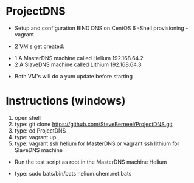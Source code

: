 ProjectDNS
==========

* Setup and configuration BIND DNS on CentOS 6
 -Shell provisioning - vagrant

* 2 VM's get created:
 - 1 A MasterDNS machine called Helium    192.168.64.2
 - 2 A SlaveDNS machine called Lithium    192.168.64.3

* Both VM's will do a yum update before starting

Instructions   (windows)
============

1. open shell 
2. type: git clone https://github.com/SteveBerneel/ProjectDNS.git
3. type: cd ProjectDNS
4. type: vagrant up 
5. type: vagrant ssh helium for MasterDNS or vagrant ssh lithium for SlaveDNS machine

* Run the test script as root in the MasterDNS machine Helium
 - type: sudo bats/bin/bats helium.chem.net.bats
